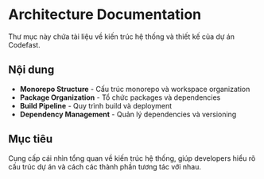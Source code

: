 # Architecture Documentation

Thư mục này chứa tài liệu về kiến trúc hệ thống và thiết kế của dự án Codefast.

## Nội dung

- **Monorepo Structure** - Cấu trúc monorepo và workspace organization
- **Package Organization** - Tổ chức packages và dependencies
- **Build Pipeline** - Quy trình build và deployment
- **Dependency Management** - Quản lý dependencies và versioning

## Mục tiêu

Cung cấp cái nhìn tổng quan về kiến trúc hệ thống, giúp developers hiểu rõ cấu trúc dự án và cách các thành phần tương tác với nhau.
